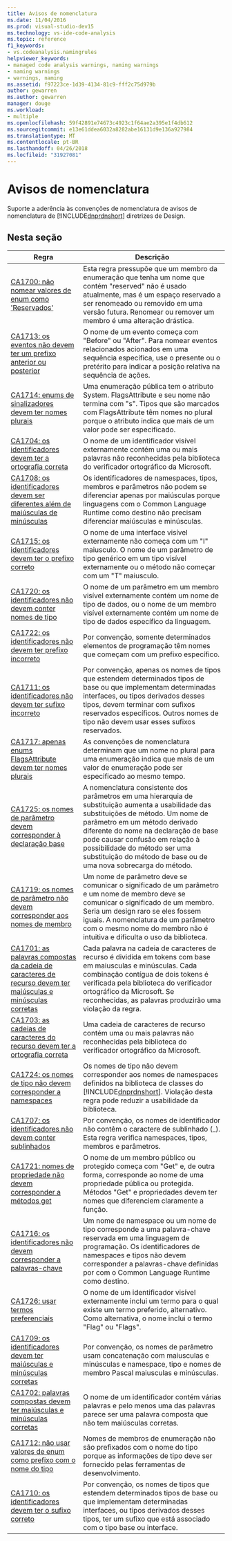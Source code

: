 ```yaml
---
title: Avisos de nomenclatura
ms.date: 11/04/2016
ms.prod: visual-studio-dev15
ms.technology: vs-ide-code-analysis
ms.topic: reference
f1_keywords:
- vs.codeanalysis.namingrules
helpviewer_keywords:
- managed code analysis warnings, naming warnings
- naming warnings
- warnings, naming
ms.assetid: f97223ce-1d39-4134-81c9-fff2c75d979b
author: gewarren
ms.author: gewarren
manager: douge
ms.workload:
- multiple
ms.openlocfilehash: 59f42891e74673c4923c1f64ae2a395e1f4db612
ms.sourcegitcommit: e13e61ddea6032a8282abe16131d9e136a927984
ms.translationtype: MT
ms.contentlocale: pt-BR
ms.lasthandoff: 04/26/2018
ms.locfileid: "31927081"
---
```

# <a name="naming-warnings"></a>Avisos de nomenclatura
Suporte a aderência às convenções de nomenclatura de avisos de nomenclatura de [!INCLUDE[dnprdnshort](../code-quality/includes/dnprdnshort_md.md)] diretrizes de Design.

## <a name="in-this-section"></a>Nesta seção

|Regra|Descrição|
|----------|-----------------|
|[CA1700: não nomear valores de enum como 'Reservados'](../code-quality/ca1700-do-not-name-enum-values-reserved.md)|Esta regra pressupõe que um membro da enumeração que tenha um nome que contém "reserved" não é usado atualmente, mas é um espaço reservado a ser renomeado ou removido em uma versão futura. Renomear ou remover um membro é uma alteração drástica.|
|[CA1713: os eventos não devem ter um prefixo anterior ou posterior](../code-quality/ca1713-events-should-not-have-before-or-after-prefix.md)|O nome de um evento começa com "Before" ou "After". Para nomear eventos relacionados acionados em uma sequência específica, use o presente ou o pretérito para indicar a posição relativa na sequência de ações.|
|[CA1714: enums de sinalizadores devem ter nomes plurais](../code-quality/ca1714-flags-enums-should-have-plural-names.md)|Uma enumeração pública tem o atributo System. FlagsAttribute e seu nome não termina com "s". Tipos que são marcados com FlagsAttribute têm nomes no plural porque o atributo indica que mais de um valor pode ser especificado.|
|[CA1704: os identificadores devem ter a ortografia correta](../code-quality/ca1704-identifiers-should-be-spelled-correctly.md)|O nome de um identificador visível externamente contém uma ou mais palavras não reconhecidas pela biblioteca do verificador ortográfico da Microsoft.|
|[CA1708: os identificadores devem ser diferentes além de maiúsculas de minúsculas](../code-quality/ca1708-identifiers-should-differ-by-more-than-case.md)|Os identificadores de namespaces, tipos, membros e parâmetros não podem se diferenciar apenas por maiúsculas porque linguagens com o Common Language Runtime como destino não precisam diferenciar maiúsculas e minúsculas.|
|[CA1715: os identificadores devem ter o prefixo correto](../code-quality/ca1715-identifiers-should-have-correct-prefix.md)|O nome de uma interface visível externamente não começa com um "I" maiusculo.  O nome de um parâmetro de tipo genérico em um tipo visível externamente ou o método não começar com um "T" maiusculo.|
|[CA1720: os identificadores não devem conter nomes de tipo](../code-quality/ca1720-identifiers-should-not-contain-type-names.md)|O nome de um parâmetro em um membro visível externamente contém um nome de tipo de dados, ou o nome de um membro visível externamente contém um nome de tipo de dados específico da linguagem.|
|[CA1722: os identificadores não devem ter prefixo incorreto](../code-quality/ca1722-identifiers-should-not-have-incorrect-prefix.md)|Por convenção, somente determinados elementos de programação têm nomes que começam com um prefixo específico.|
|[CA1711: os identificadores não devem ter sufixo incorreto](../code-quality/ca1711-identifiers-should-not-have-incorrect-suffix.md)|Por convenção, apenas os nomes de tipos que estendem determinados tipos de base ou que implementam determinadas interfaces, ou tipos derivados desses tipos, devem terminar com sufixos reservados específicos. Outros nomes de tipo não devem usar esses sufixos reservados.|
|[CA1717: apenas enums FlagsAttribute devem ter nomes plurais](../code-quality/ca1717-only-flagsattribute-enums-should-have-plural-names.md)|As convenções de nomenclatura determinam que um nome no plural para uma enumeração indica que mais de um valor de enumeração pode ser especificado ao mesmo tempo.|
|[CA1725: os nomes de parâmetro devem corresponder à declaração base](../code-quality/ca1725-parameter-names-should-match-base-declaration.md)|A nomenclatura consistente dos parâmetros em uma hierarquia de substituição aumenta a usabilidade das substituições de método. Um nome de parâmetro em um método derivado diferente do nome na declaração de base pode causar confusão em relação à possibilidade do método ser uma substituição do método de base ou de uma nova sobrecarga do método.|
|[CA1719: os nomes de parâmetro não devem corresponder aos nomes de membro](../code-quality/ca1719-parameter-names-should-not-match-member-names.md)|Um nome de parâmetro deve se comunicar o significado de um parâmetro e um nome de membro deve se comunicar o significado de um membro. Seria um design raro se eles fossem iguais. A nomenclatura de um parâmetro com o mesmo nome do membro não é intuitiva e dificulta o uso da biblioteca.|
|[CA1701: as palavras compostas da cadeia de caracteres de recurso devem ter maiúsculas e minúsculas corretas](../code-quality/ca1701-resource-string-compound-words-should-be-cased-correctly.md)|Cada palavra na cadeia de caracteres de recurso é dividida em tokens com base em maiusculas e minúsculas. Cada combinação contígua de dois tokens é verificada pela biblioteca do verificador ortográfico da Microsoft. Se reconhecidas, as palavras produzirão uma violação da regra.|
|[CA1703: as cadeias de caracteres do recurso devem ter a ortografia correta](../code-quality/ca1703-resource-strings-should-be-spelled-correctly.md)|Uma cadeia de caracteres de recurso contém uma ou mais palavras não reconhecidas pela biblioteca do verificador ortográfico da Microsoft.|
|[CA1724: os nomes de tipo não devem corresponder a namespaces](../code-quality/ca1724-type-names-should-not-match-namespaces.md)|Os nomes de tipo não devem corresponder aos nomes de namespaces definidos na biblioteca de classes do [!INCLUDE[dnprdnshort](../code-quality/includes/dnprdnshort_md.md)]. Violação desta regra pode reduzir a usabilidade da biblioteca.|
|[CA1707: os identificadores não devem conter sublinhados](../code-quality/ca1707-identifiers-should-not-contain-underscores.md)|Por convenção, os nomes de identificador não contêm o caractere de sublinhado (_). Esta regra verifica namespaces, tipos, membros e parâmetros.|
|[CA1721: nomes de propriedade não devem corresponder a métodos get](../code-quality/ca1721-property-names-should-not-match-get-methods.md)|O nome de um membro público ou protegido começa com "Get" e, de outra forma, corresponde ao nome de uma propriedade pública ou protegida. Métodos "Get" e propriedades devem ter nomes que diferenciem claramente a função.|
|[CA1716: os identificadores não devem corresponder a palavras-chave](../code-quality/ca1716-identifiers-should-not-match-keywords.md)|Um nome de namespace ou um nome de tipo corresponde a uma palavra-chave reservada em uma linguagem de programação. Os identificadores de namespaces e tipos não devem corresponder a palavras-chave definidas por com o Common Language Runtime como destino.|
|[CA1726: usar termos preferenciais](../code-quality/ca1726-use-preferred-terms.md)|O nome de um identificador visível externamente inclui um termo para o qual existe um termo preferido, alternativo. Como alternativa, o nome inclui o termo "Flag" ou "Flags".|
|[CA1709: os identificadores devem ter maiúsculas e minúsculas corretas](../code-quality/ca1709-identifiers-should-be-cased-correctly.md)|Por convenção, os nomes de parâmetro usam concatenação com maiusculas e minúsculas e namespace, tipo e nomes de membro Pascal maiusculas e minúsculas.|
|[CA1702: palavras compostas devem ter maiúsculas e minúsculas corretas](../code-quality/ca1702-compound-words-should-be-cased-correctly.md)|O nome de um identificador contém várias palavras e pelo menos uma das palavras parece ser uma palavra composta que não tem maiúsculas corretas.|
|[CA1712: não usar valores de enum como prefixo com o nome do tipo](../code-quality/ca1712-do-not-prefix-enum-values-with-type-name.md)|Nomes de membros de enumeração não são prefixados com o nome do tipo porque as informações de tipo deve ser fornecido pelas ferramentas de desenvolvimento.|
|[CA1710: os identificadores devem ter o sufixo correto](../code-quality/ca1710-identifiers-should-have-correct-suffix.md)|Por convenção, os nomes de tipos que estendem determinados tipos de base ou que implementam determinadas interfaces, ou tipos derivados desses tipos, ter um sufixo que está associado com o tipo base ou interface.|